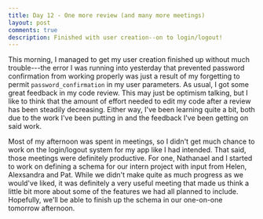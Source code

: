 ```yaml
---
title: Day 12 - One more review (and many more meetings) 
layout: post
comments: true
description: Finished with user creation--on to login/logout!
---
```


This morning, I managed to get my user creation finished up without much trouble---the error I was running into yesterday that prevented password confirmation from working properly was just a result of my forgetting to permit `password_confirmation` in my user parameters. As usual, I got some great feedback in my code review. This may just be optimism talking, but I like to think that the amount of effort needed to edit my code after a review has been steadily decreasing. Either way, I've been learning quite a bit, both due to the work I've been putting in and the feedback I've been getting on said work.

Most of my afternoon was spent in meetings, so I didn't get much chance to work on the login/logout system for my app like I had intended. That said, those meetings were definitely productive. For one, Nathanael and I started to work on defining a schema for our intern project with input from Helen, Alexsandra and Pat. While we didn't make quite as much progress as we would've liked, it was definitely a very useful meeting that made us think a little bit more about some of the features we had all planned to include. Hopefully, we'll be able to finish up the schema in our one-on-one tomorrow afternoon.
